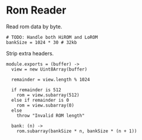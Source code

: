 Rom Reader
==========

Read rom data by byte.

    # TODO: Handle both HiROM and LoROM
    bankSize = 1024 * 30 # 32kb

Strip extra headers.

    module.exports = (buffer) ->
      view = new Uint8Array(buffer)

      remainder = view.length % 1024

      if remainder is 512
        rom = view.subarray(512)
      else if remainder is 0
        rom = view.subarray(0)
      else
        throw "Invalid ROM length"

      bank: (n) ->
        rom.subarray(bankSize * n, bankSize * (n + 1))
      
      